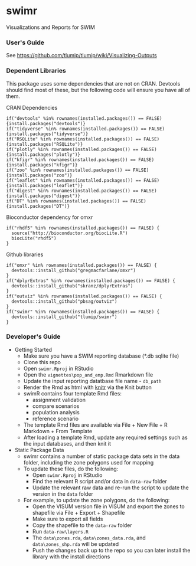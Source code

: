 # swimr
Visualizations and Reports for SWIM

### User's Guide
See https://github.com/tlumip/tlumip/wiki/Visualizing-Outputs

### Dependent Libraries
This package uses some dependencies that are not on CRAN. Devtools should find most of these, but the following code will ensure you have all of them.

CRAN Dependencies

```
if("devtools" %in% rownames(installed.packages()) == FALSE) {install.packages("devtools")}
if("tidyverse" %in% rownames(installed.packages()) == FALSE) {install.packages("tidyverse")}
if("RSQLite" %in% rownames(installed.packages()) == FALSE) {install.packages("RSQLite")}
if("plotly" %in% rownames(installed.packages()) == FALSE) {install.packages("plotly")}
if("kfigr" %in% rownames(installed.packages()) == FALSE) {install.packages("kfigr")}
if("zoo" %in% rownames(installed.packages()) == FALSE) {install.packages("zoo")}
if("leaflet" %in% rownames(installed.packages()) == FALSE) {install.packages("leaflet")}
if("digest" %in% rownames(installed.packages()) == FALSE) {install.packages("digest")}
if("DT" %in% rownames(installed.packages()) == FALSE) {install.packages("DT")}
```

Bioconductor dependency for omxr

```
if("rhdf5" %in% rownames(installed.packages()) == FALSE) {
  source("http://bioconductor.org/biocLite.R")
  biocLite("rhdf5")
}
```

Github libraries

```
if("omxr" %in% rownames(installed.packages()) == FALSE) {
  devtools::install_github("gregmacfarlane/omxr")
}
if("dplyrExtras" %in% rownames(installed.packages()) == FALSE) {
  devtools::install_github("skranz/dplyrExtras")
}
if("outviz" %in% rownames(installed.packages()) == FALSE) {
  devtools::install_github("pbsag/outviz")
}
if("swimr" %in% rownames(installed.packages()) == FALSE) {
  devtools::install_github("tlumip/swimr")
}
```

### Developer's Guide
  - Getting Started
    - Make sure you have a SWIM reporting database (*.db sqlite file)
    - Clone this repo
    - Open `swimr.Rproj` in RStudio
    - Open the `vignettes\pop_and_emp.Rmd` Rmarkdown file
    - Update the input reporting datatbase file name - `db_path`
    - Render the Rmd as html with [knitr](https://yihui.name/knitr/) via the Knit button
    - swimR contains four template Rmd files:
      - assignment validation
      - compare scenarios
      - population analysis
      - reference scenario
    - The template Rmd files are available via File + New File + R Markdown + From Template
    - After loading a template Rmd, update any required settings such as the input databases, and then knit it
  - Static Package Data
    - swimr contains a number of static package data sets in the data folder, including the zone polygons used for mapping
    - To update these files, do the following:
      - Open `swimr.Rproj` in RStudio
      - Find the relevant R script and/or data in `data-raw` folder
      - Update the relevant raw data and re-run the script to update the version in the `data` folder
    - For example, to update the zone polygons, do the following:
      - Open the VISUM version file in VISUM and export the zones to shapefile via File + Export + Shapefile
      - Make sure to export all fields
      - Copy the shapefile to the `data-raw` folder
      - Run `data-raw\layers.R`
      - The `data\zones.rda`, `data\zones_data.rda`, and `data\zones_shp.rda` will be updated
      - Push the changes back up to the repo so you can later install the library with the install directions
